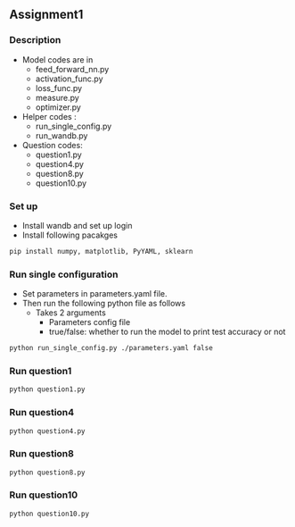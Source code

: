 ## Assignment1

### Description
+ Model codes are in
  + feed_forward_nn.py
  + activation_func.py
  + loss_func.py
  + measure.py
  + optimizer.py
+ Helper codes :
  + run_single_config.py
  + run_wandb.py
+ Question codes:
  + question1.py
  + question4.py
  + question8.py
  + question10.py

### Set up
+ Install wandb and set up login
+ Install following pacakges
```bash
pip install numpy, matplotlib, PyYAML, sklearn
```

### Run single configuration
+ Set parameters in parameters.yaml file.
+ Then run the following python file as follows
  + Takes 2 arguments
     + Parameters config file
     + true/false: whether to run the model to print test accuracy or not 
```bash
python run_single_config.py ./parameters.yaml false
```

### Run question1
```bash
python question1.py
```

### Run question4
```bash
python question4.py
```

### Run question8
```bash
python question8.py
```

### Run question10
```bash
python question10.py
```
